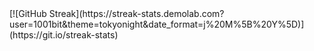 <div style="display:flex; margin-inline: auto">
[![GitHub Streak](https://streak-stats.demolab.com?user=1001bit&theme=tokyonight&date_format=j%20M%5B%20Y%5D)](https://git.io/streak-stats)
</div>

